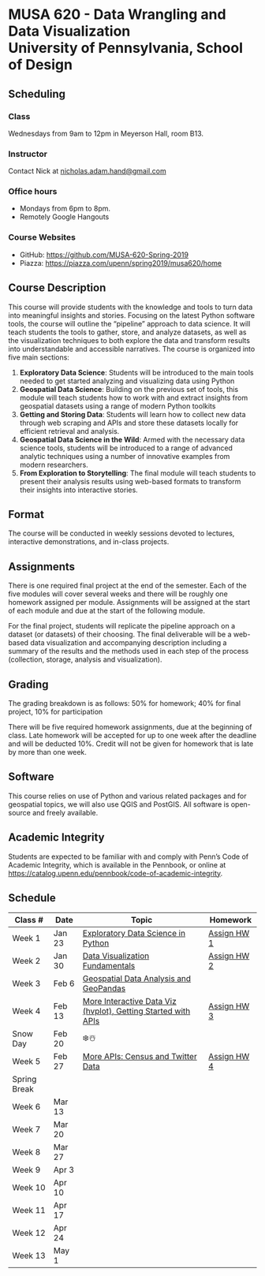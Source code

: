 # MUSA 620 - Data Wrangling and Data Visualization<br>University of Pennsylvania, School of Design

## Scheduling

### Class

Wednesdays from 9am to 12pm in Meyerson Hall, room B13.

### Instructor

Contact Nick at nicholas.adam.hand@gmail.com

### Office hours

- Mondays from 6pm to 8pm.
- Remotely Google Hangouts

### Course Websites

- GitHub: https://github.com/MUSA-620-Spring-2019
- Piazza: https://piazza.com/upenn/spring2019/musa620/home

## Course Description

This course will provide students with the knowledge and tools to turn data into meaningful insights and stories. Focusing on the latest Python software tools, the course will outline the “pipeline” approach to data science. It will teach students the tools to gather, store, and analyze datasets, as well as the visualization techniques to both explore the data and transform results into understandable and accessible narratives. The course is organized into five main sections:

1. **Exploratory Data Science**: Students will be introduced to the main tools needed to get started analyzing and visualizing data using Python
1. **Geospatial Data Science**: Building on the previous set of tools, this module will teach students how to work with and extract insights from geospatial datasets using a range of modern Python toolkits
1. **Getting and Storing Data**: Students will learn how to collect new data through web scraping and APIs and store these datasets locally for efficient retrieval and analysis.
1. **Geospatial Data Science in the Wild**: Armed with the necessary data science tools, students will be introduced to a range of advanced analytic techniques using a number of innovative examples from modern researchers.
1. **From Exploration to Storytelling**: The final module will teach students to present their analysis results using web-based formats to transform their insights into interactive stories.

## Format

The course will be conducted in weekly sessions devoted to lectures, interactive demonstrations, and in-class projects.

## Assignments

There is one required final project at the end of the semester. Each of the five modules will cover several weeks and there will be roughly one homework assigned per module. Assignments will be assigned at the start of each module and due at the start of the following module.

For the final project, students will replicate the pipeline approach on a dataset (or datasets) of their choosing. The final deliverable will be a web-based data visualization and accompanying description including a summary of the results and the methods used in each step of the process (collection, storage, analysis and visualization).

## Grading

The grading breakdown is as follows: 50% for homework; 40% for final project, 10% for participation

There will be five required homework assignments, due at the beginning of class. Late homework will be accepted for up to one week after the deadline and will be deducted 10%. Credit will not be given for homework that is late by more than one week.

## Software

This course relies on use of Python and various related packages and for geospatial topics, we will also use QGIS and PostGIS. All software is open-source and freely available.

## Academic Integrity

Students are expected to be familiar with and comply with Penn’s Code of Academic Integrity, which is available in the Pennbook, or online at https://catalog.upenn.edu/pennbook/code-of-academic-integrity.

## Schedule

| Class #      | Date   | Topic                                                                                                           | Homework                                                            |
| ------------ | ------ | --------------------------------------------------------------------------------------------------------------- | ------------------------------------------------------------------- |
| Week 1       | Jan 23 | [Exploratory Data Science in Python](https://github.com/MUSA-620-Spring-2019/week-1)                            | [Assign HW 1](https://github.com/MUSA-620-Spring-2019/assignment-1) |
| Week 2       | Jan 30 | [Data Visualization Fundamentals](https://github.com/MUSA-620-Spring-2019/week-2)                               | [Assign HW 2](https://github.com/MUSA-620-Spring-2019/assignment-2) |
| Week 3       | Feb 6  | [Geospatial Data Analysis and GeoPandas](https://github.com/MUSA-620-Spring-2019/week-3)                        |                                                                     |
| Week 4       | Feb 13 | [More Interactive Data Viz (hvplot), Getting Started with APIs](https://github.com/MUSA-620-Spring-2019/week-4) | [Assign HW 3](https://github.com/MUSA-620-Spring-2019/assignment-3) |
| Snow Day     | Feb 20 |      ❄️☃️                                                                                                           |                                                                     |
| Week 5       | Feb 27 |  [More APIs: Census and Twitter Data](https://github.com/MUSA-620-Spring-2019/week-5) | [Assign HW 4](https://github.com/MUSA-620-Spring-2019/assignment-4) |                                                                                                    |                                                                     |
| Spring Break |
| Week 6       | Mar 13 |                                                                                                                 |                                                                     |
| Week 7       | Mar 20 |                                                                                                                 |                                                                     |
| Week 8       | Mar 27 |                                                                                                                 |                                                                     |
| Week 9      | Apr 3  |                                                                                                                 |                                                                     |
| Week 10      | Apr 10 |                                                                                                                 |                                                                     |
| Week 11      | Apr 17 |                                                                                                                 |                                                                     |
| Week 12      | Apr 24 |                                                                                                                 |                                                                     |
| Week 13      | May 1  |                                                                                                                 |                                                                     |

